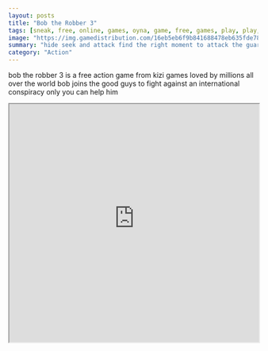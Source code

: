 ```yaml
---
layout: posts
title: "Bob the Robber 3"
tags: [sneak, free, online, games, oyna, game, free, games, play, play, games]
image: "https://img.gamedistribution.com/16eb5eb6f9b841688478eb635fde78b5.jpg"
summary: "hide seek and attack find the right moment to attack the guards by using special gadgets and cool tools such as the night vision kit  free online games oyna game free games play play games"
category: "Action"
---
```


bob the robber 3 is a free action game from kizi games loved by millions all over the world bob joins the good guys to fight against an international conspiracy only you can help him

<iframe width="100%" height="480px;" src="https://html5.gamedistribution.com/16eb5eb6f9b841688478eb635fde78b5/"></iframe>